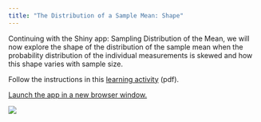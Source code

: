 ```yaml
---
title: "The Distribution of a Sample Mean: Shape"
---
```


Continuing with the Shiny app: Sampling Distribution of the Mean, we will now explore the shape of the distribution of the sample mean when the probability distribution of the individual measurements is skewed and how this shape varies with sample size.

Follow the instructions in this [learning activity](../SampDistCLTActivity.pdf) (pdf).

[Launch the app in a new browser window.](https://rconnect.utstat.utoronto.ca/distributionalcalculator/)

![](/img/ScreenShotSamplingDistributionApp.png)